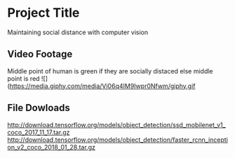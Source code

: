 # Project Title
Maintaining social distance with computer vision

## Video Footage
Middle point of human is green if they are socially distaced else middle point is red
![](https://media.giphy.com/media/Vi06q4IM9Iwpr0Nfwm/giphy.gif

## File Dowloads
http://download.tensorflow.org/models/object_detection/ssd_mobilenet_v1_coco_2017_11_17.tar.gz
http://download.tensorflow.org/models/object_detection/faster_rcnn_inception_v2_coco_2018_01_28.tar.gz